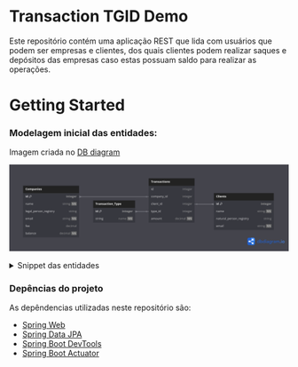 # Transaction TGID Demo
Este repositório contém uma aplicação REST que lida com usuários que podem ser empresas e clientes, 
dos quais clientes podem realizar saques e depósitos das empresas caso estas possuam
saldo para realizar as operações.

# Getting Started

### Modelagem inicial das entidades:

Imagem criada no [DB diagram](https://dbdiagram.io)

![dbdiagram.png](src/main/resources/dbdiagram.png)

<details><summary>Snippet das entidades</summary>

O snippet abaixo pode ser colado no [DB diagram](https://dbdiagram.io) e editado

```bash
Table Clients {
  id integer [pk]
  name string [not null]
  natural_person_registry string [unique]
  email string [not null]
}

Table Companies {
id integer [pk]
name string [not null]
legal_person_registry string [unique]
email string [not null]
fee decimal [null]
balance decimal [not null]
}

Table Transaction_Type {
id integer [pk]
string name [not null]
}

Table Transactions {
id integer
company_id integer
client_id integer
type_id integer
amount decimal [not null]
}


Ref: Companies.id > Transactions.company_id
Ref: Clients.id > Transactions.client_id
Ref: Transaction_Type.id > Transactions.type_id
```
</details>





### Depências do projeto
As depêndencias utilizadas neste repositório são:

* [Spring Web](https://docs.spring.io/spring-boot/docs/3.2.1/reference/htmlsingle/index.html#web)
* [Spring Data JPA](https://docs.spring.io/spring-data/jpa/reference/)
* [Spring Boot DevTools](https://docs.spring.io/spring-boot/docs/3.2.1/reference/htmlsingle/index.html#using.devtools)
* [Spring Boot Actuator](https://docs.spring.io/spring-boot/docs/3.2.1/reference/htmlsingle/index.html#actuator)

